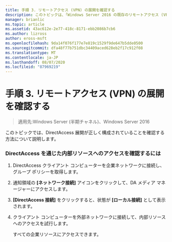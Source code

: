 ```yaml
---
title: 手順 3. リモートアクセス (VPN) の展開を確認する
description: このトピックは、「Windows Server 2016 の既存のリモートアクセス (VPN) 展開に DirectAccess を追加する」の一部です。
manager: brianlic
ms.topic: article
ms.assetid: 43ac612e-2e77-418c-8171-ebb2086b7cb6
ms.author: lizross
author: eross-msft
ms.openlocfilehash: 9da14f076f177e7e819c1529f9de647b5dde0500
ms.sourcegitcommit: dfa48f77b751dbc34409aced628eb2f17c912f08
ms.translationtype: MT
ms.contentlocale: ja-JP
ms.lasthandoff: 08/07/2020
ms.locfileid: "87969219"
---
```

# <a name="step-3-verify-the-remote-access-vpn-deployment"></a>手順 3. リモートアクセス (VPN) の展開を確認する

>適用先:Windows Server (半期チャネル)、Windows Server 2016

このトピックでは、DirectAccess 展開が正しく構成されていることを確認する方法について説明します。

### <a name="to-verify-access-to-internal-resources-through-directaccess"></a>DirectAccess を通じた内部リソースへのアクセスを確認するには

1.  DirectAccess クライアント コンピューターを企業ネットワークに接続し、グループ ポリシーを取得します。

2.  通知領域の **[ネットワーク接続]** アイコンをクリックして、DA メディア マネージャーにアクセスします。

3.  **[DirectAccess 接続]** をクリックすると、状態が **[ローカル接続]** として表示されます。

4.  クライアント コンピューターを外部ネットワークに接続して、内部リソースへのアクセスを試行します。

    すべての企業リソースにアクセスできます。




